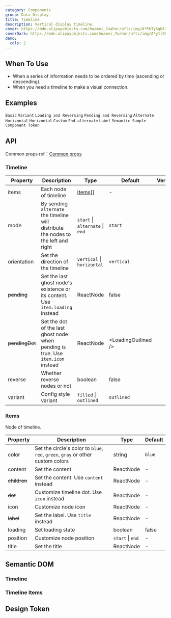 ```yaml
---
category: Components
group: Data Display
title: Timeline
description: Vertical display timeline.
cover: https://mdn.alipayobjects.com/huamei_7uahnr/afts/img/A*FkTySqNt3sYAAAAAAAAAAAAADrJ8AQ/original
coverDark: https://mdn.alipayobjects.com/huamei_7uahnr/afts/img/A*yIl9S4hAIBcAAAAAAAAAAAAADrJ8AQ/original
demo:
  cols: 2
---
```


## When To Use

- When a series of information needs to be ordered by time (ascending or descending).
- When you need a timeline to make a visual connection.

## Examples

<!-- prettier-ignore -->
<code src="./demo/basic.tsx">Basic</code>
<code src="./demo/variant.tsx">Variant</code>
<code src="./demo/pending.tsx">Loading and Reversing</code>
<code src="./demo/pending-legacy.tsx" debug>Pending and Reversing</code>
<code src="./demo/alternate.tsx">Alternate</code>
<code src="./demo/horizontal.tsx">Horizontal</code>
<code src="./demo/horizontal-debug.tsx" debug>Horizontal</code>
<code src="./demo/custom.tsx">Custom</code>
<code src="./demo/end.tsx">End alternate</code>
<code src="./demo/label.tsx">Label</code>
<code src="./demo/semantic.tsx">Semantic Sample</code>
<code src="./demo/component-token.tsx" debug>Component Token</code>

## API

Common props ref：[Common props](/docs/react/common-props)

### Timeline

| Property | Description | Type | Default | Version |
| --- | --- | --- | --- | --- |
| items | Each node of timeline | [Items](#Items)[] | - |  |
| mode | By sending `alternate` the timeline will distribute the nodes to the left and right | `start` \| `alternate` \| `end` | `start` |  |
| orientation | Set the direction of the timeline | `vertical` \| `horizontal` | `vertical` |  |
| ~~pending~~ | Set the last ghost node's existence or its content. Use `item.loading` instead | ReactNode | false |  |
| ~~pendingDot~~ | Set the dot of the last ghost node when pending is true. Use `item.icon` instead | ReactNode | &lt;LoadingOutlined /&gt; |  |
| reverse | Whether reverse nodes or not | boolean | false |  |
| variant | Config style variant | `filled` \| `outlined` | `outlined` |  |

### Items

Node of timeline.

| Property | Description | Type | Default |
| --- | --- | --- | --- |
| color | Set the circle's color to `blue`, `red`, `green`, `gray` or other custom colors | string | `blue` |
| content | Set the content | ReactNode | - |
| ~~children~~ | Set the content. Use `content` instead | ReactNode | - |
| ~~dot~~ | Customize timeline dot. Use `icon` instead | ReactNode | - |
| icon | Customize node icon | ReactNode | - |
| ~~label~~ | Set the label. Use `title` instead | ReactNode | - |
| loading | Set loading state | boolean | false |
| position | Customize node position | `start` \| `end` | - |
| title | Set the title | ReactNode | - |

## Semantic DOM

### Timeline

<code src="./demo/_semantic.tsx" simplify="true"></code>

### Timeline Items

<code src="./demo/_semantic_items.tsx" simplify="true"></code>

## Design Token

<ComponentTokenTable component="Timeline"></ComponentTokenTable>
